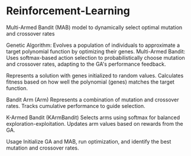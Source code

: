 # Reinforcement-Learning

Multi-Armed Bandit (MAB) model to dynamically select optimal mutation and crossover rates

Genetic Algorithm: Evolves a population of individuals to approximate a target polynomial function by optimizing their genes.
Multi-Armed Bandit: Uses softmax-based action selection to probabilistically choose mutation and crossover rates, adapting to the GA's performance feedback.

Represents a solution with genes initialized to random values.
Calculates fitness based on how well the polynomial (genes) matches the target function.

Bandit Arm (Arm)
Represents a combination of mutation and crossover rates.
Tracks cumulative performance to guide selection.

K-Armed Bandit (KArmBandit)
Selects arms using softmax for balanced exploration-exploitation.
Updates arm values based on rewards from the GA.

Usage
Initialize GA and MAB, run optimization, and identify the best mutation and crossover rates.
